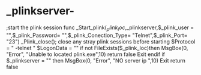 # _plinkserver-
;start the plink session func _Start_plink($_plink_loc,$_plinkserver,$_plink_user = "",$_plink_Password= "",$_plink_Conection_Type= "Telnet",$_plink_Port= "23")       _Plink_close(); close any stray plink sessions before starting  $Protocol = " -telnet "     $LogonData = ""  if not FileExists($_plink_loc)then         MsgBox(0, "Error", "Unable to located plink.exe",10)         return false         Exit     endif       if $_plinkserver = "" then         MsgBox(0, "Error", "NO server ip ",10)         Exit         return false
